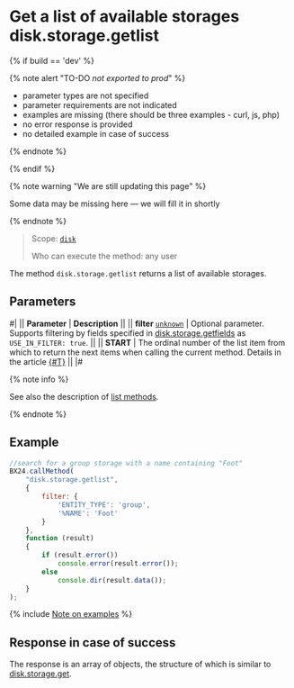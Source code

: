 # Get a list of available storages disk.storage.getlist

{% if build == 'dev' %}

{% note alert "TO-DO _not exported to prod_" %}

- parameter types are not specified
- parameter requirements are not indicated
- examples are missing (there should be three examples - curl, js, php)
- no error response is provided
- no detailed example in case of success

{% endnote %}

{% endif %}

{% note warning "We are still updating this page" %}

Some data may be missing here — we will fill it in shortly

{% endnote %}

> Scope: [`disk`](../../scopes/permissions.md)
>
> Who can execute the method: any user

The method `disk.storage.getlist` returns a list of available storages.

## Parameters

#|
|| **Parameter** | **Description** ||
|| **filter**
[`unknown`](../../data-types.md) | Optional parameter. Supports filtering by fields specified in [disk.storage.getfields](./disk-storage-get-fields.md) as `USE_IN_FILTER: true`. ||
|| **START** | The ordinal number of the list item from which to return the next items when calling the current method. Details in the article [{#T}](../../how-to-call-rest-api/list-methods-pecularities.md) ||
|#

{% note info %}

See also the description of [list methods](../../how-to-call-rest-api/list-methods-pecularities.md).

{% endnote %}

## Example

```js
//search for a group storage with a name containing "Foot"
BX24.callMethod(
    "disk.storage.getlist",
    {
        filter: {
            'ENTITY_TYPE': 'group',
            '%NAME': 'Foot'
        }
    },
    function (result)
    {
        if (result.error())
            console.error(result.error());
        else
            console.dir(result.data());
    }
);
```
{% include [Note on examples](../../../_includes/examples.md) %}

## Response in case of success

The response is an array of objects, the structure of which is similar to [disk.storage.get](./disk-storage-get.md).